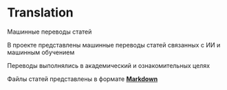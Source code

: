 # Translation
Машинные переводы статей

В проекте представлены машинные переводы статей связанных с ИИ и машинным обучением

Переводы выполнялись в академический и ознакомительных целях

Файлы статей представлены в формате **[Markdown](https://ru.wikipedia.org/wiki/Markdown)**

